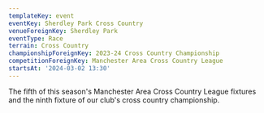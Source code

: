 ```yaml
---
templateKey: event
eventKey: Sherdley Park Cross Country
venueForeignKey: Sherdley Park
eventType: Race
terrain: Cross Country
championshipForeignKey: 2023-24 Cross Country Championship
competitionForeignKey: Manchester Area Cross Country League
startsAt: '2024-03-02 13:30'
---
```

The fifth of this season's Manchester Area Cross Country League fixtures and
the ninth fixture of our club's cross country championship.
